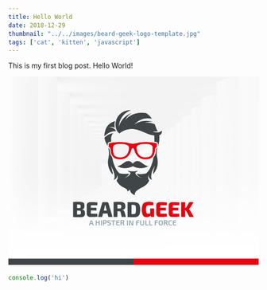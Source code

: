 ```yaml
---
title: Hello World
date: 2018-12-29
thumbnail: "../../images/beard-geek-logo-template.jpg"
tags: ['cat', 'kitten', 'javascript']
---
```


This is my first blog post. Hello World!

![Kitten One](../../images/beard-geek-logo-template.jpg)

```javascript
console.log('hi')
```
